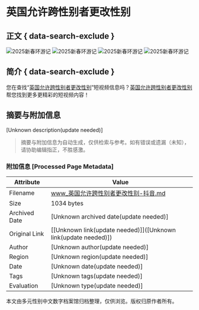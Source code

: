 # 英国允许跨性别者更改性别

## 正文 { data-search-exclude }


![2025新春环游记](https://lf-resource-platform.douyinstatic.com/obj/one-solution-center-external/7359502129541449780/5335e464ad3f158974c13d2fea9a12a0.png)
![2025新春环游记](https://lf-resource-platform.douyinstatic.com/obj/one-solution-center-external/7359502129541449780/6f15376baa2413a32566dc6edc762a63.png)
![2025新春环游记](https://lf-resource-platform.douyinstatic.com/obj/one-solution-center-external/7359502129541449780/682c649965e47374d68dd003272e9066.png)
![2025新春环游记](https://lf-resource-platform.douyinstatic.com/obj/one-solution-center-external/7359502129541449780/58caeed98a5b9a025ba37e1e02bd3013.png)

## 简介 { data-search-exclude }

您在查找“[英国允许跨性别者更改性别](https://m.douyin.com/zhuanti/7365680824018012201)”短视频信息吗？[英国允许跨性别者更改性别](https://m.douyin.com/zhuanti/7365680824018012201)帮您找到更多更精彩的短视频内容！
<!-- tcd_original_link https://www.douyin.com/zhuanti/7365680824018012201 -->


## 摘要与附加信息

<!-- tcd_abstract -->
[Unknown description(update needed)]
<!-- tcd_abstract_end -->

> 摘要与附加信息为自动生成，仅供检索与参考。如有错误或遗漏（未知），请协助编辑指正，不胜感激。

### 附加信息 [Processed Page Metadata]

| Attribute       | Value                                  |
|-----------------|----------------------------------------|
| Filename        | www_英国允许跨性别者更改性别-抖音.md                             |
| Size            | 1034 bytes                           |
| Archived Date   | [Unknown archived date(update needed)]                             |
| Original Link   | [[Unknown link(update needed)]]([Unknown link(update needed)])                       |
| Author          | [Unknown author(update needed)]                               |
| Region          | [Unknown region(update needed)]                               |
| Date            | [Unknown date(update needed)]                                 |
| Tags            | [Unknown tags(update needed)]                                 |
| Evaluation            | [Unknown type(update needed)]                                 |
<!-- tcd_table_end -->

本文由多元性别中文数字档案馆归档整理，仅供浏览。版权归原作者所有。
